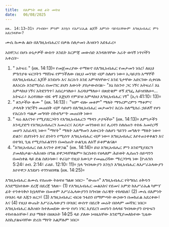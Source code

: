 ```yaml
---
title:  በእምነት ወደ ፊት መጓዝ
date:   06/08/2025
---
```


`ዘጸ. 14:13–31ን ያንብቡ። ምንም እንኳን የእሥራኤል ልጆች እምነት ባይኖራቸውም እግዚአብሔር ምን አደረገላቸው?`

ሙሴ ከሙሉ ልቡ በእግዚአብሔርና በቃሉ ስለታመነ ሕዝቡን አደፋፈረ።

አስቸጋሪ በሆኑ ሁኔታዎች ውስጥ እንዴት እርምጃ መውሰድ እንዳለባቸው አራት ወሳኝ ነጥቦችን አቀረበ፡-

1. " አትፍሩ " (ዘጸ. 14:13)። የመጀመሪያው ተማጽኖ በእግዚአብሔር የመታመን ነበረ፤ ለዚህ ምክንያቱ ፍርሃትን ማሸነፍ የምንችለው በዚህ መንገድ ብቻ ስለሆነ ነው። ኢሳይያስ አማኞች በእግዚአብሔር እጆች እንደሆኑ እና እርሱን እንደ አምላካቸውና እንደ ጌታቸው አድርገው ሲቀበሉ ለእነርሱ እንደሚሰራ በመናገር ይህን እውነት ያስታውሰናል፡- "እኔ ከአንተ ጋር ነኝና አትፍራ፤ እኔ አምላክህ ነኝና አትደንግጥ፤ አበረታሃለሁ፥ እረዳህማለሁ፥ በጽድቄም ቀኝ ደግፌ እይዝሃለሁ።…አትፍራ፥ እረዳሃለሁ ብዬ ቀኝ እጅህን የምይዝ አምላክህ እግዚአብሔር ነኝ" (ኢሳ 41:10፣ 13)።
2. " ጸንታችሁ ቁሙ " (ዘጸ. 14:13)। "ዝም ብሎ መቆም" ማለት ማጉረምረምን ማቆምና ታላላቅ ነገሮችን መጠበቅ ብቻ ሳይሆን በእግዚአብሔር መታመንና እርሱ ስለሚሰራ ኃይለኛ የሆነ የእርሱን ጣልቃ መግባት በትዕግሥት መጠበቅ ነው።
3. " ዛሬ ለእናንተ የሚያደርጋትን የእግዚአብሔርን ማዳን ታያላችሁ" (ዘጸ. 14:13)። እምነታችን እንዲያድግ የእግዚአብሔርን አመራርና እርዳታ መገንዘብ እና ሊረዳን ስለሰጠን ተስፋ አመስጋኝ መሆን አስፈላጊ ነው። "ማየት" ማለት አለማመን እውርነት ስለሆነ ዓይንን መግለጥ ማለት ነው። ድልን፣ ደህንነትን እና ድነትን የሚሰጥ እግዚአብሔር ብቻ ነው። እግዚአብሔር እየተጠነቀቀልን እና በተገቢ ጊዜ የሚያስፈልገንን በመስጠት ሁልጊዜ ለእኛ ይቆምልናል።
4. "እግዚአብሔር ስለ እናንተ ይዋጋል" (ዘጸ. 14:14)። ይህ እግዚአብሔር ምን እንደሚያደርግ ያመለክታል፡-ለሕዝቡ በግል ይዋጋላቸዋልም። ክርስቶስ የዘላለም ሕይወት ሊሰጠን ሰይጣንን በመስቀል ላይ ድል ስለነሳው፣ ቀራኒዮ የዚህ እውነታ የመጨረሻው ማረጋገጫ ነው (ዮሐንስ 5:24፤ ዕብ. 2:14፤ ራዕይ. 12:10፣ 11)። ኋላ ግብጻውያን እንኳን እግዚአብሔር ለእሥራአላውያን እየተዋጋ እንደሆነ ተገንዝበዋል (ዘጸ. 14:25)።

እግዚአብሔር ለሙሴ የሰጠው ትዕዛዝ ግልጽ ነበር፡- "ውጡ።" እግዚአብሔር የትግበራ ዕቅዱን እንደሚከተለው ደረጃ በደረጃ ገለጸ፡- (1) የእግዚአብሔር መልአክና የደመና አምድ ከእሥራኤል ካምፕ ፊት ተንቀሳቅሶ ከኋላቸው በመቆም እሥራኤላውያንን ከግብጽ ሰራዊት ተከላከለ፤ (2) ሙሴ በእምነት በባህሩ ላይ እጁን ዘረጋ፤ (3) እግዚአብሔር ብርቱ ንፋስን በማምጣት ውኃውን በመክፈል አደረቀው፤ እና (4) የዚህ ውጤት እሥራኤላውያን በባህር ውስጥ በደረቅ መሬት በሰላም መሻገር ነበር። እግዚአብሔር ለሕዝቡ ከተለመደው ውጭ የሆነ ነገር እያደረገ መሆኑን ስላላዩ ግብጻውያን በጭፍን ተከተሉአቸው፤ ይህ ማለት በዘጸአት 14፡25 ላይ ያለው ኑዛዜአቸው እንደሚያመለክተው ጊዜው እስኪያልፍባቸው ድረስ ማየት አልቻሉም ነበር።